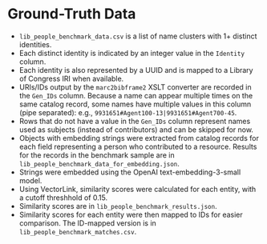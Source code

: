# Ground-Truth Data

* `lib_people_benchmark_data.csv` is a list of name clusters with 1+ distinct identities.
* Each distinct identity is indicated by an integer value in the `Identity` column.
* Each identity is also represented by a UUID and is mapped to a Library of Congress IRI when available.
* URIs/IDs output by the `marc2bibframe2` XSLT converter are recorded in the `Gen_IDs` column. Because a name can appear multiple times on the same catalog record, some names have multiple values in this column (pipe separated): e.g., `9931651#Agent100-13|9931651#Agent700-45`.
* Rows that do not have a value in the `Gen_IDs` column represent names used as subjects (instead of contributors) and can be skipped for now.
* Objects with embedding strings were extracted from catalog records for each field representing a person who contributed to a resource. Results for the records in the benchmark sample are in `lib_people_benchmark_data_for_embedding.json`.
* Strings were embedded using the OpenAI text-embedding-3-small model.
* Using VectorLink, similarity scores were calculated for each entity, with a cutoff threshhold of 0.15.
* Similarity scores are in `lib_people_benchmark_results.json`.
* Similarity scores for each entity were then mapped to IDs for easier comparison. The ID-mapped version is in `lib_people_benchmark_matches.csv`.



